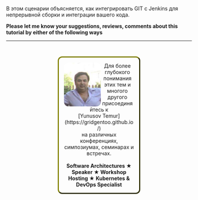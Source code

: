 В этом сценарии объясняется, как интегрировать GIT с Jenkins для непрерывной сборки и интеграции вашего кода.

**Please let me know your suggestions, reviews, comments about this tutorial by either of the following ways**

------
<p style="text-align: center; padding: 1em; margin: 3em; margin-left: 10em; margin-right: 10em; border-; 1px; border-color: olive;  border-radius: 12px; border-style:outset">
<img align="left" src="./assets/yunusov.png" width="100" style="border-radius: 12px">
Для более глубокого понимания этих тем и многого другого присоединяйтесь к <br>[Yunusov Temur](https://gridgentoo.github.io/)<br> на различных конференциях, симпозиумах, семинарах и встречах.
<br><br>
<b>Software Architectures ★ Speaker ★ Workshop Hosting ★ Kubernetes & DevOps Specialist</b>
</p>



